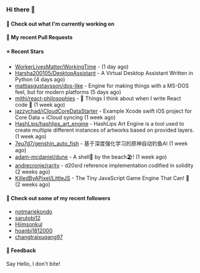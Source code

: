 ### Hi there 👋

#### 👷 Check out what I'm currently working on

#### 🔨 My recent Pull Requests


#### ⭐ Recent Stars

- [WorkerLivesMatter/WorkingTime](https://github.com/WorkerLivesMatter/WorkingTime) -  (1 day ago)
- [Harsha200105/DesktopAssistant](https://github.com/Harsha200105/DesktopAssistant) - A Virtual Desktop Assistant Written in Python (4 days ago)
- [mattiasgustavsson/dos-like](https://github.com/mattiasgustavsson/dos-like) - Engine for making things with a MS-DOS feel, but for modern platforms (5 days ago)
- [mithi/react-philosophies](https://github.com/mithi/react-philosophies) - 🧘  Things I think about when I write React code 🧘  (1 week ago)
- [jazzychad/iCloudCoreDataStarter](https://github.com/jazzychad/iCloudCoreDataStarter) - Example Xcode swift iOS project for Core Data &#43; iCloud syncing (1 week ago)
- [HashLips/hashlips_art_engine](https://github.com/HashLips/hashlips_art_engine) - HashLips Art Engine is a tool used to create multiple different instances of artworks based on provided layers. (1 week ago)
- [7eu7d7/genshin_auto_fish](https://github.com/7eu7d7/genshin_auto_fish) - 基于深度强化学习的原神自动钓鱼AI (1 week ago)
- [adam-mcdaniel/dune](https://github.com/adam-mcdaniel/dune) - A shell🐚 by the beach🏖️! (1 week ago)
- [andrecronje/rarity](https://github.com/andrecronje/rarity) - d20srd reference implementation codified in solidity (2 weeks ago)
- [KilledByAPixel/LittleJS](https://github.com/KilledByAPixel/LittleJS) - The Tiny JavaScript Game Engine That Can! 🚂 (2 weeks ago)

#### 👯 Check out some of my recent followers

- [notmariekondo](https://github.com/notmariekondo)
- [sarutobi12](https://github.com/sarutobi12)
- [Hiimsonkul](https://github.com/Hiimsonkul)
- [hoanbi1812000](https://github.com/hoanbi1812000)
- [changtraixuqang97](https://github.com/changtraixuqang97)

#### 💬 Feedback

Say Hello, I don't bite!